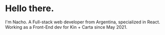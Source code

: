 # Hello there.

I'm Nacho. A Full-stack web developer from Argentina, specialized in React. <br>
Working as a Front-End dev for Kin + Carta since May 2021. <br>
